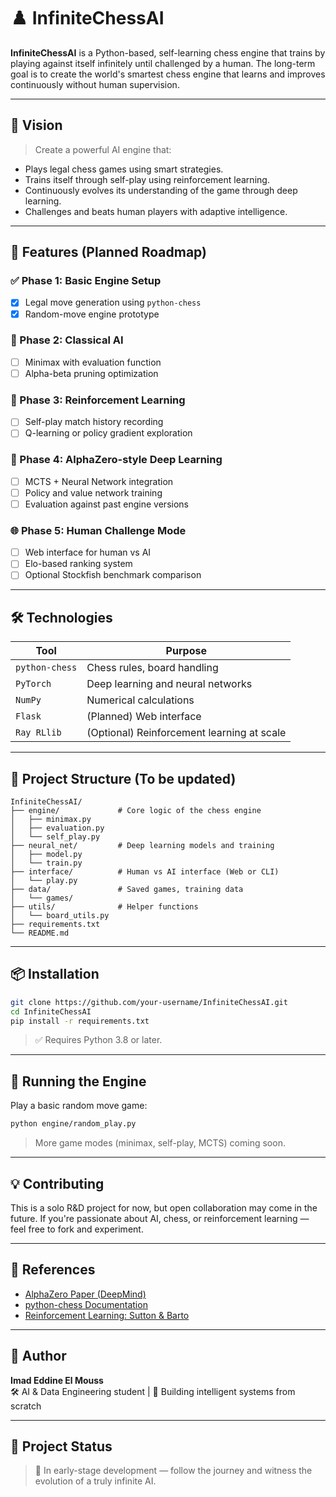 # ♟️ InfiniteChessAI

**InfiniteChessAI** is a Python-based, self-learning chess engine that trains by playing against itself infinitely until challenged by a human. The long-term goal is to create the world's smartest chess engine that learns and improves continuously without human supervision.

---

## 🚀 Vision

> Create a powerful AI engine that:
- Plays legal chess games using smart strategies.
- Trains itself through self-play using reinforcement learning.
- Continuously evolves its understanding of the game through deep learning.
- Challenges and beats human players with adaptive intelligence.

---

## 📌 Features (Planned Roadmap)

### ✅ Phase 1: Basic Engine Setup
- [x] Legal move generation using `python-chess`
- [x] Random-move engine prototype

### 🔄 Phase 2: Classical AI
- [ ] Minimax with evaluation function
- [ ] Alpha-beta pruning optimization

### 🧠 Phase 3: Reinforcement Learning
- [ ] Self-play match history recording
- [ ] Q-learning or policy gradient exploration

### 🔁 Phase 4: AlphaZero-style Deep Learning
- [ ] MCTS + Neural Network integration
- [ ] Policy and value network training
- [ ] Evaluation against past engine versions

### 🌐 Phase 5: Human Challenge Mode
- [ ] Web interface for human vs AI
- [ ] Elo-based ranking system
- [ ] Optional Stockfish benchmark comparison

---

## 🛠️ Technologies

| Tool          | Purpose                             |
|---------------|-------------------------------------|
| `python-chess`| Chess rules, board handling         |
| `PyTorch`     | Deep learning and neural networks   |
| `NumPy`       | Numerical calculations              |
| `Flask`       | (Planned) Web interface             |
| `Ray RLlib`   | (Optional) Reinforcement learning at scale |

---

## 📂 Project Structure (To be updated)

```
InfiniteChessAI/
├── engine/             # Core logic of the chess engine
│   ├── minimax.py
│   ├── evaluation.py
│   └── self_play.py
├── neural_net/         # Deep learning models and training
│   ├── model.py
│   └── train.py
├── interface/          # Human vs AI interface (Web or CLI)
│   └── play.py
├── data/               # Saved games, training data
│   └── games/
├── utils/              # Helper functions
│   └── board_utils.py
├── requirements.txt
└── README.md
```

---

## 📦 Installation

```bash
git clone https://github.com/your-username/InfiniteChessAI.git
cd InfiniteChessAI
pip install -r requirements.txt
```

> ✅ Requires Python 3.8 or later.

---

## 🧪 Running the Engine

Play a basic random move game:
```bash
python engine/random_play.py
```

> More game modes (minimax, self-play, MCTS) coming soon.

---

## 💡 Contributing

This is a solo R&D project for now, but open collaboration may come in the future. If you're passionate about AI, chess, or reinforcement learning — feel free to fork and experiment.

---

## 📖 References

- [AlphaZero Paper (DeepMind)](https://deepmind.com/research/highlighted-research/alphazero)
- [python-chess Documentation](https://python-chess.readthedocs.io/en/latest/)
- [Reinforcement Learning: Sutton & Barto](http://incompleteideas.net/book/RLbook2020.pdf)

---

## 🧠 Author

**Imad Eddine El Mouss**  
🛠️ AI & Data Engineering student | 💭 Building intelligent systems from scratch

---

## 📅 Project Status

> 🚧 In early-stage development — follow the journey and witness the evolution of a truly infinite AI.
